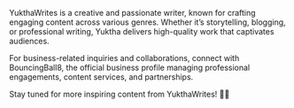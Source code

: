 YukthaWrites is a creative and passionate writer, known for crafting engaging content across various genres. Whether it’s storytelling, blogging, or professional writing, Yuktha delivers high-quality work that captivates audiences.

For business-related inquiries and collaborations, connect with BouncingBall8, the official business profile managing professional engagements, content services, and partnerships.

Stay tuned for more inspiring content from YukthaWrites! 🚀✨







